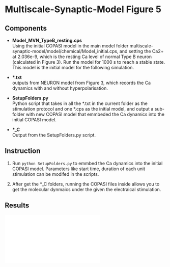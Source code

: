 
# Multiscale-Synaptic-Model Figure 5

## Components


- **Model_MVN_TypeB_resting.cps**<br/>
	Using the initial COPASI model in the main model folder multiscale-synaptic-model/model/chemical/Model_initial.cps, and setting the Ca2+ at 2.036e-9, which is the resting Ca level of normal Type B neuron (calculated in Figure 3). Run the model for 1000 s to reach a stable state. This model is the initial model for the following simulation. 

- **\*.txt**<br/>
	outputs from NEURON model from Figure 3, which records the Ca dynamics with and without hyperpolarisation.

- **SetupFolders.py**<br/>
	Python script that takes in all the \*.txt in the current folder as the stimulation protocol and one \*.cps as the initial model, and output a sub-folder with new COPASI model that emmbeded the Ca dynamics into the initial COPASI model.

- **\*\_C**<br/>
	Output from the SetupFolders.py script.

## Instruction

1. Run `python SetupFolders.py` to emmbed the Ca dynamics into the initial COPASI model. Parameters like start time, duration of each unit stimulation can be modifed in the scripts.

2. After get the \*\_C folders, running the COPASI files inside allows you to get the molecular dynmaics under the given the electraical stimulation.

## Results
![alt text](./outputs/Fig-5.pdf)
